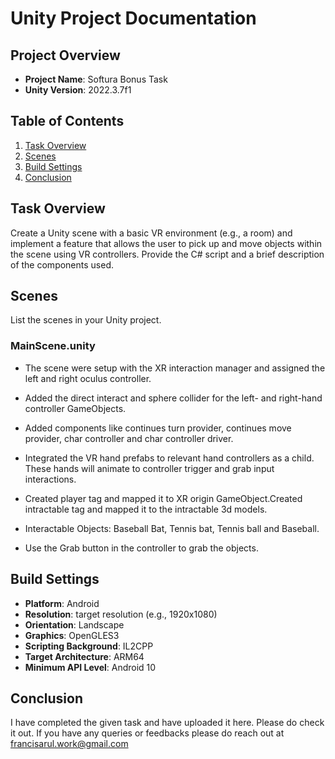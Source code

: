 # Unity Project Documentation

## Project Overview

- **Project Name**: Softura Bonus Task
- **Unity Version**: 2022.3.7f1

## Table of Contents

1. [Task Overview](#task-overview)
2. [Scenes](#scenes)
3. [Build Settings](#build-settings)
4. [Conclusion](#Conclusion)

## Task Overview
Create a Unity scene with a basic VR environment (e.g., a room) and implement a feature that allows the user to pick up and move objects within the scene using VR controllers. Provide the C# script and a brief description of the components used.
## Scenes

List the scenes in your Unity project.

### MainScene.unity

- The scene were setup with the XR interaction manager and assigned the left and right oculus controller.
- Added the direct interact and sphere collider for the left- and right-hand controller GameObjects.
- Added components like continues turn provider, continues move provider, char controller and char controller driver.
- Integrated the VR hand prefabs to relevant hand controllers as a child. These hands will animate to controller trigger and grab input interactions.
- Created player tag and mapped it to XR origin GameObject.Created intractable tag and mapped it to the intractable 3d models.

- Interactable Objects: Baseball Bat, Tennis bat, Tennis ball and Baseball.

- Use the Grab button in the controller to grab the objects.



## Build Settings

- **Platform**: Android
- **Resolution**: target resolution (e.g., 1920x1080)
- **Orientation**: Landscape
- **Graphics**: OpenGLES3
- **Scripting Background**: IL2CPP
- **Target Architecture**: ARM64
- **Minimum API Level**: Android 10


## Conclusion

I have completed the given task and have uploaded it here. Please do check it out. If you have any queries or feedbacks please do reach out at  <a href="mailto:francisarul.work@gmail.com?">francisarul.work@gmail.com</a>
